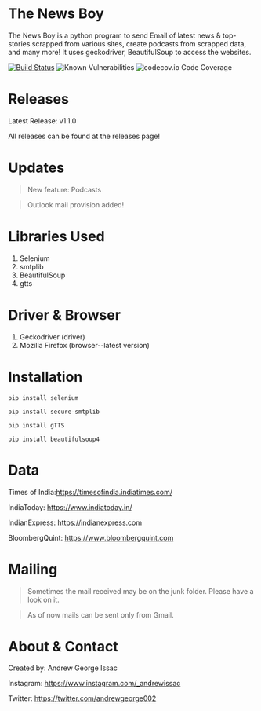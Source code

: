 # The News Boy 
 The News Boy is a python program to send Email of latest news & top-stories scrapped from various sites, create podcasts from scrapped data, and many more! It uses geckodriver, BeautifulSoup to access the websites.
 
 [![Build Status](https://travis-ci.org/dwyl/esta.svg?branch=master)](https://travis-ci.org/dwyl/esta) ![Known Vulnerabilities](https://snyk.io/test/github/dwyl/hapi-auth-jwt2/badge.svg?targetFile=package.json) ![codecov.io Code Coverage](https://img.shields.io/codecov/c/github/dwyl/hapi-auth-jwt2.svg?maxAge=2592000)
 # Releases 
 Latest Release: v1.1.0
 
 All releases can be found at the releases page!
 
 # Updates
 >New feature: Podcasts
 
 > Outlook mail provision added!
 
 # Libraries Used
 1. Selenium
 2. smtplib 
 3. BeautifulSoup
 4. gtts
 
 # Driver & Browser
 1. Geckodriver (driver)
 2. Mozilla Firefox (browser--latest version)
 
 # Installation
```
pip install selenium
```
```
pip install secure-smtplib
```
```
pip install gTTS
```
```
pip install beautifulsoup4
```

# Data
Times of India:<https://timesofindia.indiatimes.com/>

IndiaToday: <https://www.indiatoday.in/>

IndianExpress: <https://indianexpress.com>

BloombergQuint: <https://www.bloombergquint.com>

# Mailing 
>Sometimes the mail received may be on the junk folder. Please have a look on it.

>As of now mails can be sent only from Gmail.

# About & Contact
Created by: Andrew George Issac

Instagram: <https://www.instagram.com/_andrewissac>

Twitter: <https://twitter.com/andrewgeorge002>
